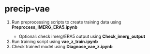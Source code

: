 # precip-vae
<ol>
  <li> Run preprocessing scripts to create training data using <strong>Preprocess_IMERG_ERA5.ipynb</strong> </li>
    <ul> 
    <li> Optional: check imerg/ERA5 output using <strong> Check_imerg_output </strong> 
    </ul>
  <li> Run training script using <strong>vae_z_train.ipynb</strong></li>
  <li> Check trained model using <strong> Diagnose_vae_z.ipynb </strong> </li>
</ol>
